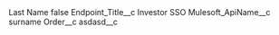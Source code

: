<?xml version="1.0" encoding="UTF-8"?>
<CustomMetadata xmlns="http://soap.sforce.com/2006/04/metadata" xmlns:xsi="http://www.w3.org/2001/XMLSchema-instance" xmlns:xsd="http://www.w3.org/2001/XMLSchema">
    <label>Last Name</label>
    <protected>false</protected>
    <values>
        <field>Endpoint_Title__c</field>
        <value xsi:type="xsd:string">Investor SSO</value>
    </values>
    <values>
        <field>Mulesoft_ApiName__c</field>
        <value xsi:type="xsd:string">surname</value>
    </values>
    <values>
        <field>Order__c</field>
        <value xsi:nil="true"/>
    </values>
    <values>
        <field>asdasd__c</field>
        <value xsi:nil="true"/>
    </values>
</CustomMetadata>
